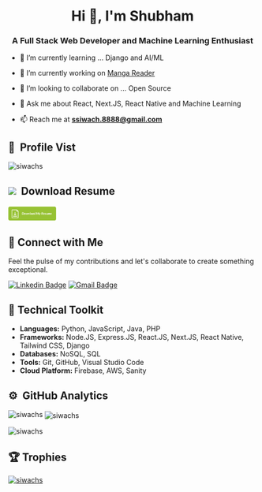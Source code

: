 <h1 align="center">Hi 👋, I'm Shubham</h1>

<h3 align="center">A Full Stack Web Developer and Machine Learning Enthusiast</h3>

- 🌱 I’m currently learning ... Django and AI/ML
- 🔭 I’m currently working on [Manga Reader](https://github.com/siwachs/Manga-Reader)
- 👯 I’m looking to collaborate on ... Open Source

- 💬 Ask me about React, Next.JS, React Native and Machine Learning

- 📫 Reach me at **ssiwach.8888@gmail.com**

## 👀 &nbsp;Profile Vist

<p align="left"> <img src="https://komarev.com/ghpvc/?username=siwachs&label=Profile%20views&color=0e75b6&style=flat" alt="siwachs" /> </p>

## <img src="https://user-images.githubusercontent.com/60257288/169686247-7ec94964-a707-4733-92f8-bff158cc704b.png" width="2%"/> &nbsp;Download Resume

[<img src="assets/Download-Resume-Button.png" width="20%"/>](https://github.com/siwachs/siwachs/blob/main/Shubham_Siwach_SWE_1+YOE.pdf)

## 🤝 Connect with Me

Feel the pulse of my contributions and let's collaborate to create something exceptional.

[![Linkedin Badge](https://img.shields.io/badge/-siwachs-blue?style=flat-square&logo=Linkedin&logoColor=white&link=https://www.linkedin.com/in/siwachs/)](https://www.linkedin.com/in/siwachs/)
[![Gmail Badge](https://img.shields.io/badge/-ssiwach.8888@gmail.com-c14438?style=flat-square&logo=Gmail&logoColor=white&link=mailto:ssiwach.8888@gmail.com)](mailto:ssiwach.8888@gmail.com)

## 🔨 Technical Toolkit

- **Languages:** Python, JavaScript, Java, PHP
- **Frameworks:** Node.JS, Express.JS, React.JS, Next.JS, React Native, Tailwind CSS, Django
- **Databases:** NoSQL, SQL
- **Tools:** Git, GitHub, Visual Studio Code
- **Cloud Platform:** Firebase, AWS, Sanity
  <br>

## ⚙️ &nbsp;GitHub Analytics

<p><img align="left" src="https://github-readme-stats.vercel.app/api/top-langs?username=siwachs&show_icons=true&locale=en&layout=compact" alt="siwachs" /></p>

<p>&nbsp;<img align="center" src="https://github-readme-stats.vercel.app/api?username=siwachs&show_icons=true&locale=en" alt="siwachs" /></p>

<p><img align="center" src="https://github-readme-streak-stats.herokuapp.com/?user=siwachs&" alt="siwachs" /></p>

## 🏆 Trophies

<p align="left"> <a href="https://github.com/ryo-ma/github-profile-trophy"><img src="https://github-profile-trophy.vercel.app/?username=siwachs" alt="siwachs" /></a> </p>

